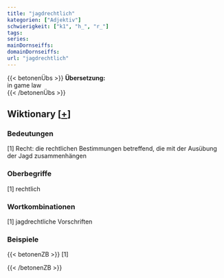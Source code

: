 ```yaml
---
title: "jagdrechtlich"
kategorien: ["Adjektiv"]
schwierigkeit: ["k1", "h_", "r_"]
tags:
series:
mainDornseiffs:
domainDornseiffs:
url: "jagdrechtlich"
---
```


{{< betonenÜbs >}}
**Übersetzung:**  
in  game law  
{{< /betonenÜbs >}}

## Wiktionary [[+](https://de.wiktionary.org/wiki/jagdrechtlich)]

### Bedeutungen
[1] Recht: die rechtlichen Bestimmungen betreffend, die mit der Ausübung der Jagd zusammenhängen  

### Oberbegriffe
[1] rechtlich  

### Wortkombinationen
[1] jagdrechtliche Vorschriften  

### Beispiele
{{< betonenZB >}}
[1]  

{{< /betonenZB >}}


